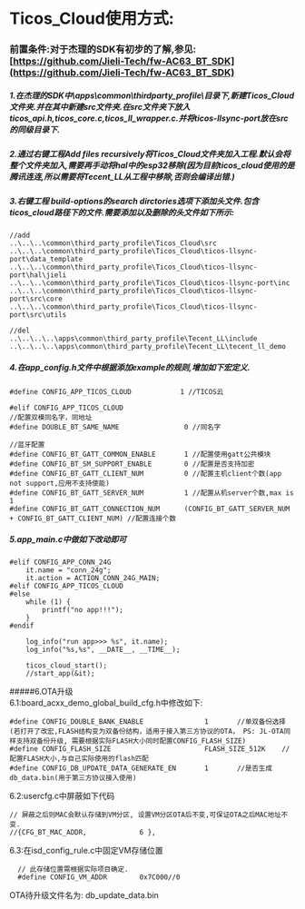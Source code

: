 # Ticos_Cloud使用方式:  
### 前置条件:对于杰理的SDK有初步的了解,参见:[https://github.com/Jieli-Tech/fw-AC63_BT_SDK](https://github.com/Jieli-Tech/fw-AC63_BT_SDK)   
##### 1.在杰理的SDK中\apps\common\thirdparty_profile\目录下,新建Ticos_Cloud文件夹.并在其中新建src文件夹.在src文件夹下放入ticos_api.h,ticos_core.c,ticos_ll_wrapper.c.并将ticos-llsync-port放在src的同级目录下.  
  
##### 2.通过右键工程Add files recursively将Ticos_Cloud文件夹加入工程.默认会将整个文件夹加入,需要再手动将hal中的esp32移除(因为目前ticos_cloud使用的是腾讯连连,所以需要将Tecent_LL从工程中移除,否则会编译出错.)  

##### 3.右键工程 build-options的search dirctories选项下添加头文件.包含ticos_cloud路径下的文件.需要添加以及删除的头文件如下所示:   
	
	//add
	..\..\..\common\third_party_profile\Ticos_Cloud\src
	..\..\..\common\third_party_profile\Ticos_Cloud\ticos-llsync-port\data_template 
	..\..\..\common\third_party_profile\Ticos_Cloud\ticos-llsync-port\hal\jieli 
	..\..\..\common\third_party_profile\Ticos_Cloud\ticos-llsync-port\inc
	..\..\..\common\third_party_profile\Ticos_Cloud\ticos-llsync-port\src\core 
	..\..\..\common\third_party_profile\Ticos_Cloud\ticos-llsync-port\src\utils
	
	//del
	..\..\..\..\apps\common\third_party_profile\Tecent_LL\include  
	..\..\..\..\apps\common\third_party_profile\Tecent_LL\tecent_ll_demo
	

##### 4.在app_config.h文件中根据添加example的规则,增加如下宏定义.

	#define CONFIG_APP_TICOS_CLOUD            1 //TICOS云 

	#elif CONFIG_APP_TICOS_CLOUD
	//配置双模同名字，同地址
	#define DOUBLE_BT_SAME_NAME                0 //同名字
	
	//蓝牙配置
	#define CONFIG_BT_GATT_COMMON_ENABLE       1 //配置使用gatt公共模块
	#define CONFIG_BT_SM_SUPPORT_ENABLE        0 //配置是否支持加密
	#define CONFIG_BT_GATT_CLIENT_NUM          0 //配置主机client个数(app not support,应用不支持使能)
	#define CONFIG_BT_GATT_SERVER_NUM          1 //配置从机server个数,max is 1
	#define CONFIG_BT_GATT_CONNECTION_NUM      (CONFIG_BT_GATT_SERVER_NUM + CONFIG_BT_GATT_CLIENT_NUM) //配置连接个数
##### 5.app_main.c中做如下改动即可  

	#elif CONFIG_APP_CONN_24G
	    it.name = "conn_24g";
	    it.action = ACTION_CONN_24G_MAIN;
	#elif CONFIG_APP_TICOS_CLOUD
	#else
	    while (1) {
	        printf("no app!!!");
	    }
	#endif
	
	    log_info("run app>>> %s", it.name);
	    log_info("%s,%s", __DATE__, __TIME__);
	
	    ticos_cloud_start();
	    //start_app(&it);

#####6.OTA升级  
6.1:board_acxx_demo_global_build_cfg.h中修改如下:  

	#define CONFIG_DOUBLE_BANK_ENABLE               1       //单双备份选择(若打开了改宏,FLASH结构变为双备份结构，适用于接入第三方协议的OTA， PS: JL-OTA同样支持双备份升级, 需要根据实际FLASH大小同时配置CONFIG_FLASH_SIZE)
	#define CONFIG_FLASH_SIZE                       FLASH_SIZE_512K    //配置FLASH大小,与自己实际使用的flash匹配
	#define CONFIG_DB_UPDATE_DATA_GENERATE_EN       1       //是否生成db_data.bin(用于第三方协议接入使用)
6.2:usercfg.c中屏蔽如下代码       
 
    // 屏蔽之后则MAC会默认存储到VM分区, 设置VM分区OTA后不变,可保证OTA之后MAC地址不变.
	//{CFG_BT_MAC_ADDR, 			6 },
6.3:在isd_config_rule.c中固定VM存储位置   
		
	  // 此存储位置需根据实际项目确定. 
	  #define CONFIG_VM_ADDR		0x7C000//0

OTA待升级文件名为: db_update_data.bin







